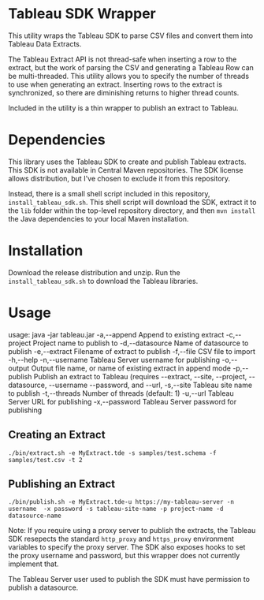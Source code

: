 # Tableau SDK Wrapper
This utility wraps the Tableau SDK to parse CSV files and convert them into Tableau Data Extracts.

The Tableau Extract API is not thread-safe when inserting a row to the extract, but the work of parsing the CSV and generating a Tableau Row can be multi-threaded.  This utility allows you to specify the number of threads to use when generating an extract.  Inserting rows to the extract is synchronized, so there are diminishing returns to higher thread counts.

Included in the utility is a thin wrapper to publish an extract to Tableau.

# Dependencies

This library uses the Tableau SDK to create and publish Tableau extracts.  This SDK is not available in Central Maven repositories.  The SDK license allows distribution, but I've chosen to exclude it from this repository.

Instead, there is a small shell script included in this repository, `install_tableau_sdk.sh`.  This shell script will download the SDK, extract it to the `lib` folder within the top-level repository directory, and then `mvn install` the Java dependencies to your local Maven installation.

# Installation
Download the release distribution and unzip.  Run the `install_tableau_sdk.sh` to download the Tableau libraries.

# Usage

usage: java -jar tableau.jar
 -a,--append             Append to existing extract
 -c,--project <arg>      Project name to publish to
 -d,--datasource <arg>   Name of datasource to publish
 -e,--extract <arg>      Filename of extract to publish
 -f,--file <arg>         CSV file to import
 -h,--help
 -n,--username <arg>     Tableau Server username for publishing
 -o,--output <arg>       Output file name, or name of existing extract in
                         append mode
 -p,--publish            Publish an extract to Tableau (requires
                         --extract, --site, --project, --datasource,
                         --username --password, and --url,
 -s,--site <arg>         Tableau site name to publish
 -t,--threads <arg>      Number of threads (default: 1)
 -u,--url <arg>          Tableau Server URL for publishing
 -x,--password <arg>     Tableau Server password for publishing
 
## Creating an Extract
`./bin/extract.sh -e MyExtract.tde -s samples/test.schema -f samples/test.csv -t 2`

## Publishing an Extract
`./bin/publish.sh -e MyExtract.tde-u https://my-tableau-server -n username	-x password -s tableau-site-name -p project-name -d datasource-name`

Note: If you require using a proxy server to publish the extracts, the Tableau SDK resepects the standard `http_proxy` and `https_proxy` environment variables to specify the proxy server.  The SDK also exposes hooks to set the proxy username and password, but this wrapper does not currently implement that.

The Tableau Server user used to publish the SDK must have permission to publish a datasource.
